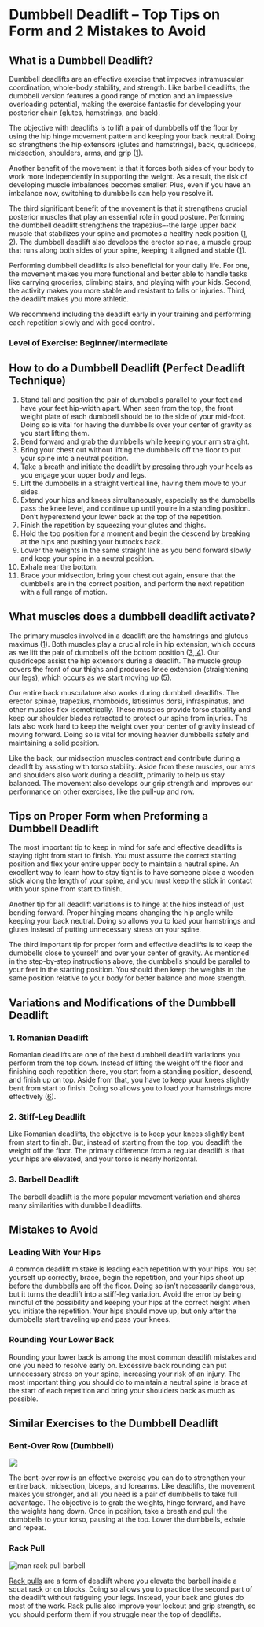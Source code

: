 # Dumbbell Deadlift – Top Tips on Form and 2 Mistakes to Avoid

## What is a Dumbbell Deadlift?

Dumbbell deadlifts are an effective exercise that improves intramuscular coordination, whole-body stability, and strength. Like barbell deadlifts, the dumbbell version features a good range of motion and an impressive overloading potential, making the exercise fantastic for developing your posterior chain (glutes, hamstrings, and back).

The objective with deadlifts is to lift a pair of dumbbells off the floor by using the hip hinge movement pattern and keeping your back neutral. Doing so strengthens the hip extensors (glutes and hamstrings), back, quadriceps, midsection, shoulders, arms, and grip ([1](https://www.ncbi.nlm.nih.gov/pmc/articles/PMC7046193/)). 

Another benefit of the movement is that it forces both sides of your body to work more independently in supporting the weight. As a result, the risk of developing muscle imbalances becomes smaller. Plus, even if you have an imbalance now, switching to dumbbells can help you resolve it.

The third significant benefit of the movement is that it strengthens crucial posterior muscles that play an essential role in good posture. Performing the dumbbell deadlift strengthens the trapezius–-the large upper back muscle that stabilizes your spine and promotes a healthy neck position ([1](https://www.ncbi.nlm.nih.gov/pmc/articles/PMC7046193/),[ 2](https://www.ncbi.nlm.nih.gov/books/NBK518994/)). The dumbbell deadlift also develops the erector spinae, a muscle group that runs along both sides of your spine, keeping it aligned and stable ([1](https://www.ncbi.nlm.nih.gov/pmc/articles/PMC7046193/)).

Performing dumbbell deadlifts is also beneficial for your daily life. For one, the movement makes you more functional and better able to handle tasks like carrying groceries, climbing stairs, and playing with your kids. Second, the activity makes you more stable and resistant to falls or injuries. Third, the deadlift makes you more athletic.

We recommend including the deadlift early in your training and performing each repetition slowly and with good control.

### Level of Exercise: Beginner/Intermediate

## How to do a Dumbbell Deadlift (Perfect Deadlift Technique)

  1. Stand tall and position the pair of dumbbells parallel to your feet and have your feet hip-width apart. When seen from the top, the front weight plate of each dumbbell should be to the side of your mid-foot. Doing so is vital for having the dumbbells over your center of gravity as you start lifting them.
  2. Bend forward and grab the dumbbells while keeping your arm straight.
  3. Bring your chest out without lifting the dumbbells off the floor to put your spine into a neutral position.
  4. Take a breath and initiate the deadlift by pressing through your heels as you engage your upper body and legs.
  5. Lift the dumbbells in a straight vertical line, having them move to your sides. 
  6. Extend your hips and knees simultaneously, especially as the dumbbells pass the knee level, and continue up until you’re in a standing position. Don’t hyperextend your lower back at the top of the repetition.
  7. Finish the repetition by squeezing your glutes and thighs.
  8. Hold the top position for a moment and begin the descend by breaking at the hips and pushing your buttocks back.
  9. Lower the weights in the same straight line as you bend forward slowly and keep your spine in a neutral position.
  10. Exhale near the bottom.
  11. Brace your midsection, bring your chest out again, ensure that the dumbbells are in the correct position, and perform the next repetition with a full range of motion.

## What muscles does a dumbbell deadlift activate?

The primary muscles involved in a deadlift are the hamstrings and gluteus maximus ([1](https://www.ncbi.nlm.nih.gov/pmc/articles/PMC7046193/)). Both muscles play a crucial role in hip extension, which occurs as we lift the pair of dumbbells off the bottom position ([3](https://www.ncbi.nlm.nih.gov/books/NBK538193/),[ 4](https://www.ncbi.nlm.nih.gov/books/NBK546688/)). Our quadriceps assist the hip extensors during a deadlift. The muscle group covers the front of our thighs and produces knee extension (straightening our legs), which occurs as we start moving up ([5](https://www.ncbi.nlm.nih.gov/books/NBK513334/)).

Our entire back musculature also works during dumbbell deadlifts. The erector spinae, trapezius, rhomboids, latissimus dorsi, infraspinatus, and other muscles flex isometrically. These muscles provide torso stability and keep our shoulder blades retracted to protect our spine from injuries. The lats also work hard to keep the weight over your center of gravity instead of moving forward. Doing so is vital for moving heavier dumbbells safely and maintaining a solid position.

Like the back, our midsection muscles contract and contribute during a deadlift by assisting with torso stability. Aside from these muscles, our arms and shoulders also work during a deadlift, primarily to help us stay balanced. The movement also develops our grip strength and improves our performance on other exercises, like the pull-up and row.

## Tips on Proper Form when Preforming a Dumbbell Deadlift

The most important tip to keep in mind for safe and effective deadlifts is staying tight from start to finish. You must assume the correct starting position and flex your entire upper body to maintain a neutral spine. An excellent way to learn how to stay tight is to have someone place a wooden stick along the length of your spine, and you must keep the stick in contact with your spine from start to finish.

Another tip for all deadlift variations is to hinge at the hips instead of just bending forward. Proper hinging means changing the hip angle while keeping your back neutral. Doing so allows you to load your hamstrings and glutes instead of putting unnecessary stress on your spine. 

The third important tip for proper form and effective deadlifts is to keep the dumbbells close to yourself and over your center of gravity. As mentioned in the step-by-step instructions above, the dumbbells should be parallel to your feet in the starting position. You should then keep the weights in the same position relative to your body for better balance and more strength.

## Variations and Modifications of the Dumbbell Deadlift

### 1\. Romanian Deadlift

Romanian deadlifts are one of the best dumbbell deadlift variations you perform from the top down. Instead of lifting the weight off the floor and finishing each repetition there, you start from a standing position, descend, and finish up on top. Aside from that, you have to keep your knees slightly bent from start to finish. Doing so allows you to load your hamstrings more effectively ([6](https://pubmed.ncbi.nlm.nih.gov/24149748/)).

### 2\. Stiff-Leg Deadlift

Like Romanian deadlifts, the objective is to keep your knees slightly bent from start to finish. But, instead of starting from the top, you deadlift the weight off the floor. The primary difference from a regular deadlift is that your hips are elevated, and your torso is nearly horizontal.

### 3\. Barbell Deadlift

The barbell deadlift is the more popular movement variation and shares many similarities with dumbbell deadlifts.

## Mistakes to Avoid

### Leading With Your Hips

A common deadlift mistake is leading each repetition with your hips. You set yourself up correctly, brace, begin the repetition, and your hips shoot up before the dumbbells are off the floor. Doing so isn’t necessarily dangerous, but it turns the deadlift into a stiff-leg variation. Avoid the error by being mindful of the possibility and keeping your hips at the correct height when you initiate the repetition. Your hips should move up, but only after the dumbbells start traveling up and pass your knees.

### Rounding Your Lower Back

Rounding your lower back is among the most common deadlift mistakes and one you need to resolve early on. Excessive back rounding can put unnecessary stress on your spine, increasing your risk of an injury. The most important thing you should do to maintain a neutral spine is brace at the start of each repetition and bring your shoulders back as much as possible.

## Similar Exercises to the​​ Dumbbell Deadlift

### Bent-Over Row (Dumbbell)

![](data:image/gif;base64,R0lGODlhAQABAAAAACH5BAEKAAEALAAAAAABAAEAAAICTAEAOw==)![](https://www.hevyapp.com/wp-content/uploads/DSC03436-1024x692.jpg)

The bent-over row is an effective exercise you can do to strengthen your entire back, midsection, biceps, and forearms. Like deadlifts, the movement makes you stronger, and all you need is a pair of dumbbells to take full advantage. The objective is to grab the weights, hinge forward, and have the weights hang down. Once in position, take a breath and pull the dumbbells to your torso, pausing at the top. Lower the dumbbells, exhale and repeat.

### Rack Pull

![man rack pull barbell](data:image/gif;base64,R0lGODlhAQABAAAAACH5BAEKAAEALAAAAAABAAEAAAICTAEAOw==)![man rack pull barbell](https://www.hevyapp.com/wp-content/uploads/DSC04167-1024x683.jpg)

[Rack pulls](https://www.hevyapp.com/exercises/how-to-rack-pull/) are a form of deadlift where you elevate the barbell inside a squat rack or on blocks. Doing so allows you to practice the second part of the deadlift without fatiguing your legs. Instead, your back and glutes do most of the work. Rack pulls also improve your lockout and grip strength, so you should perform them if you struggle near the top of deadlifts.